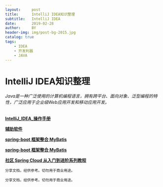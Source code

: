 ```yaml
---
layout:     post
title:      IntelliJ IDEA知识整理
subtitle:   IntelliJ IDEA
date:       2019-02-28
author:     BY
header-img: img/post-bg-2015.jpg
catalog: true
tags:
    - IDEA
    - 开发利器
    - JAVA
---
```


# IntelliJ IDEA知识整理

###### Java是一种广泛使用的计算机编程语言，拥有跨平台、面向对象、泛型编程的特性，广泛应用于企业级Web应用开发和移动应用开发。

[**IntelliJ_IDEA_操作手册**](http://114.116.66.50:8081/file/IntelliJ_IDEA_操作手册.pdf)

[**辅助软件**](http://114.116.66.50:8081/file/software_01.rar)

[**spring-boot 框架整合 MyBatis**](https://segmentfault.com/a/1190000014064512)

[**spring-boot 框架整合 MyBatis**](https://segmentfault.com/a/1190000014064512)

[**社区 Spring Cloud 从入门到进阶系列教程**](http://www.spring4all.com/article/320)

```
分享文档，经供参考。切勿用于商业用途。
```

```
分享文档，经供参考。切勿用于商业用途。
```

